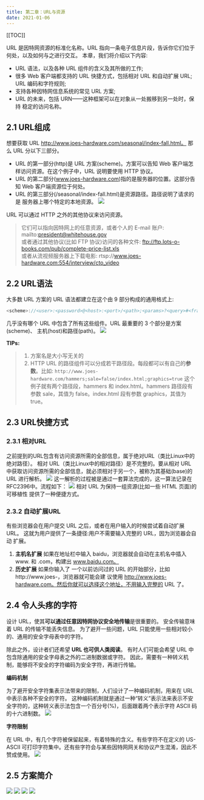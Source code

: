 ```yaml
---
title: 第二章：URL与资源
date: 2021-01-06
---
```


[[TOC]]

URL 是因特网资源的标准化名称。URL 指向一条电子信息片段，告诉你它们位于 何处，以及如何与之进行交互。
本章，我们将介绍以下内容:

- URL 语法，以及各种 URL 组件的含义及其所做的工作;
- 很多 Web 客户端都支持的 URL 快捷方式，包括相对 URL 和自动扩展 URL; URL 编码和字符规则;
- 支持各种因特网信息系统的常见 URL 方案;
- URL 的未来，包括 URN——这种框架可以在对象从一处搬移到另一处时，保持 稳定的访问名称。

## 2.1 URL组成

想要获取 URL http://www.joes-hardware.com/seasonal/index-fall.html。 
那么 URL 分以下三部分。
- URL 的第一部分(http)是 URL 方案(scheme)。方案可以告知 Web 客户端怎 样访问资源。在这个例子中，URL 说明要使用 HTTP 协议。
- URL 的第二部分(www.joes-hardware.com)指的是服务器的位置。这部分告知 Web 客户端资源位于何处。
- URL 的第三部分(/seasonal/index-fall.html)是资源路径。路径说明了请求的是 服务器上哪个特定的本地资源。
![](https://p6-juejin.byteimg.com/tos-cn-i-k3u1fbpfcp/263462fbd8b24cd2bfb568dfe311e81c~tplv-k3u1fbpfcp-watermark.image)

URL 可以通过 HTTP 之外的其他协议来访问资源。
> 它们可以指向因特网上的任意资源，或者个人的 E-mail 账户: mailto:president@whitehouse.gov
<br>或者通过其他协议(比如 FTP 协议)访问的各种文件: ftp://ftp.lots-o-books.com/pub/complete-price-list.xls
<br>或者从流视频服务器上下载电影: rtsp://www.joes-hardware.com:554/interview/cto_video

## 2.2 URL语法

大多数 URL 方案的 URL 语法都建立在这个由 9 部分构成的通用格式上: 
```js
<scheme>://<user>:<password>@<host>:<port>/<path>;<params>?<query>#<frag>
```
几乎没有哪个 URL 中包含了所有这些组件。URL 最重要的 3 个部分是方案(scheme)、 主机(host)和路径(path)。
![](https://p3-juejin.byteimg.com/tos-cn-i-k3u1fbpfcp/46c45bbf2c7640cb9465bddcc8b8cf1e~tplv-k3u1fbpfcp-watermark.image)

**TIPs:**
> 1. 方案名是大小写无关的<br>
> 2. HTTP URL 的路径组件可以分成若干路径段。每段都可以有自己的**参数**。比如:
```http://www.joes-hardware.com/hammers;sale=false/index.html;graphics=true``` 这个例子就有两个路径段，hammers 和 index.html。hammers 路径段有参数 sale，其值为 false。index.html 段有参数 graphics，其值为 true。

## 2.3 URL快捷方式

### 2.3.1 相对URL

之前提到的URL包含有访问资源所需的全部信息，属于绝对URL（类比Linux中的绝对路径）。
相对 URL（类比Linux中的相对路径）是不完整的。要从相对 URL 中获取访问资源所需的全部信息，就必须相对于另一个，被称为其基础(base)的 URL 进行解析。
![](https://p1-juejin.byteimg.com/tos-cn-i-k3u1fbpfcp/beb76555004941b086bcd096c6b906f7~tplv-k3u1fbpfcp-watermark.image)
这一解析的过程被是通过一套算法完成的，这一算法记录在RFC2396中。流程如下：
![](https://p9-juejin.byteimg.com/tos-cn-i-k3u1fbpfcp/ad0e68c15210409a9770c3daa558b4cc~tplv-k3u1fbpfcp-watermark.image)
相对 URL 为保持一组资源(比如一些 HTML 页面)的可移植性 提供了一种便捷方式。

### 2.3.2 自动扩展URL

有些浏览器会在用户提交 URL 之后，或者在用户输入的时候尝试着自动扩展 URL。 这就为用户提供了一条捷径:用户不需要输入完整的 URL，因为浏览器会自动 扩展。

1. **主机名扩展**
    如果在地址栏中输入 baidu，浏览器就会自动在主机名中插入 www. 和 .com，构建出 www.baidu.com。
2. **历史扩展**
    如果你输入了 一个以前访问过的 URL 的开始部分，比如 http://www.joes-，浏览器就可能会建 议使用 http://www.joes-hardware.com。然后你就可以选择这个地址，不用输入完整的 URL 了。

## 2.4 令人头疼的字符

设计 URL，使其**可以通过任意因特网协议安全地传输**是很重要的。
安全传输意味着 URL 的传输不能丢失信息。
为了避开一些问题，URL 只能使用一些相对较小的、通用的安全字母表中的字符。

除此之外，设计者们还希望 **URL 也可供人类阅读**。
有时人们可能会希望 URL 中包含除通用的安全字母表之外的二进制数据或字符。
因此，需要有一种转义机制，能够将不安全的字符编码为安全字符，再进行传输。

**编码机制**

为了避开安全字符集表示法带来的限制，人们设计了一种编码机制，用来在 URL 中表示各种不安全的字符。
这种编码机制就是通过一种“转义”表示法来表示不安全字符的，这种转义表示法包含一个百分号(%)，后面跟着两个表示字符 ASCII 码的十六进制数。
![](https://p3-juejin.byteimg.com/tos-cn-i-k3u1fbpfcp/0f8130d305e94ee482d43bab60038aa9~tplv-k3u1fbpfcp-watermark.image)

**字符限制**

在 URL 中，有几个字符被保留起来，有着特殊的含义。有些字符不在定义的 US- ASCII 可打印字符集中。还有些字符会与某些因特网网关和协议产生混淆，因此不赞成使用。
![](https://p9-juejin.byteimg.com/tos-cn-i-k3u1fbpfcp/513034a2a4134bf8947a5a52a7293ddf~tplv-k3u1fbpfcp-watermark.image)

## 2.5 方案简介

![](https://p6-juejin.byteimg.com/tos-cn-i-k3u1fbpfcp/a54369d982234a60838ffd843ca3efce~tplv-k3u1fbpfcp-watermark.image)
![](https://p3-juejin.byteimg.com/tos-cn-i-k3u1fbpfcp/9dd587ba06084ca7b2a2eec6ebe2304c~tplv-k3u1fbpfcp-watermark.image)
![](https://p9-juejin.byteimg.com/tos-cn-i-k3u1fbpfcp/d2a44d9651fd4252a2f15acbc24a2007~tplv-k3u1fbpfcp-watermark.image)
![](https://p3-juejin.byteimg.com/tos-cn-i-k3u1fbpfcp/f77ea28a821f4389bb108aa2ead230aa~tplv-k3u1fbpfcp-watermark.image)
